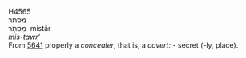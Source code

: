 <body>
  <p>H4565<br>  מסתּר  <br> מִסתָּּר  ‎  mistâr  <br><i>mis-tawr‘ </i><br>From <a href="h5641.htm">5641</a>  properly a <i>concealer</i>, that is, a <i>covert: - </i>secret (-ly, place).<br></p>
 </body>